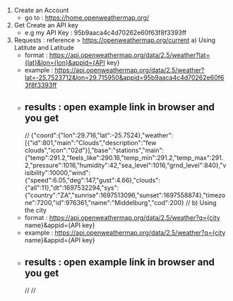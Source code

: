 1. Create an Account
   - go to : https://home.openweathermap.org/
2. Get Create an API key
   - e.g my API Key : 95b9aaca4c4d70262e60f63f8f3393ff
3. Requests : reference > https://openweathermap.org/current
a) Using Latitute and Latitude
    - format : https://api.openweathermap.org/data/2.5/weather?lat={lat}&lon={lon}&appid={API key}
    - example : https://api.openweathermap.org/data/2.5/weather?lat=-25.7523712&lon=29.715950&appid=95b9aaca4c4d70262e60f63f8f3393ff
    - results : open example link in browser and you get
       - 
      //
         {"coord":{"lon":29.716,"lat":-25.7524},"weather":[{"id":801,"main":"Clouds","description":"few clouds","icon":"02d"}],"base":"stations","main":
         {"temp":291.2,"feels_like":290.16,"temp_min":291.2,"temp_max":291.2,"pressure":1016,"humidity":42,"sea_level":1016,"grnd_level":840},"visibility":10000,"wind":
         {"speed":6.05,"deg":147,"gust":4.66},"clouds":{"all":11},"dt":1697532294,"sys":
         {"country":"ZA","sunrise":1697513096,"sunset":1697558874},"timezone":7200,"id":976361,"name":"Middelburg","cod":200}
      //
b) Using the city
    - format : https://api.openweathermap.org/data/2.5/weather?q={city name}&appid={API key}
    - example : https://api.openweathermap.org/data/2.5/weather?q={city name}&appid={API key}
    - results : open example link in browser and you get
       - 
      //
      //

